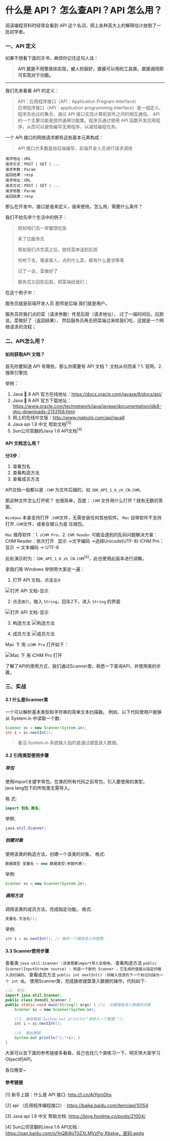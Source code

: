 #  什么是 API？ 怎么查API？API 怎么用？

阅读编程资料时经常会看到 API 这个名词，网上各种高大上的解释估计放倒了一批初学者。

###  一、API 定义

如果不想看下面的天书，麻烦你记住这句人话：
> **API 就是不用管具体实现，被人封装好，直接可以用的工具类，直接调用即可实现对于功能。**

---

我们先来看看 API 的定义：

> API：应用程序接口（API：Application Program Interface）  
> 应用程序接口（API：application programming interface）是一组定义、程序及协议的集合，通过 API 接口实现计算机软件之间的相互通信。
> API 的一个主要功能是提供通用功能集。程序员通过使用 API 函数开发应用程序，从而可以避免编写无用程序，以减轻编程任务。

一个 API 接口的网络请求都有这些基本元素构成：

> API 接口大多数是由后端编写，前端开发人员进行请求调用

```
请求地址：URL
请求方式：POST | GET | ...
请求参数：Param
返回结果：resp
请求地址：URL
请求方式：POST | GET | ...
请求参数：Param
返回结果：resp
```

那么在开发中，接口是谁来定义，谁来使用，怎么用，需要什么条件？

我们不妨先举个生活中的例子：
> 假如咱们去一家餐馆吃饭
> 
> 来了位服务员
> 
> 帮助我们点完菜之后，她将菜单送到后厨
> 
> 吩咐下去，哪桌客人，点的什么菜，都有什么要求等等
> 
> 过了一会，菜做好了
> 
> 服务员又回到后厨，把菜端给我们；

在这个例子中：

服务员就是前端开发人员
厨师是后端
我们就是用户。

服务员将我们点的菜（请求参数）传至后厨（请求地址），
过了一端时间后，后厨说，菜做好了（返回结果），
然后服务员再去把菜端过来给我们吃，这就是一个网络请求的流程；

### 二、API怎么用？

#### 如何获取API 文档？

首先你要知道 API 有哪些，那么你需要有 API 文档？
文档从何而来？1. 官网，2.搜索引擎找

举例：

1. Java  8 API 官方在线地址：https://docs.oracle.com/javase/8/docs/api/
2. Java  8 API 官方下载地址：https://www.oracle.com/technetwork/java/javase/documentation/jdk8-doc-downloads-2133158.html
3. 网上的在线中文版：http://www.matools.com/api/java8
4. Java api 1.8 中文 帮助文档<sup>[3]</sup>
5. Sun公司官翻的Java 1.6 API文档<sup>[4]</sup>

#### API 文档怎么用？

**分3步**：

1. 查看包名
2. 查看构造方法
3. 查看成员方法

API文档一般都以是 `.CHM` 为文件后缀的，如 `JDK_API_1_6_zh_CN.CHM`。

那这种文件怎么打开呢？
也很简单，百度：`.CHM` 文件用什么打开？就有无数的答案。

`Windows` 本身支持打开 `.CHM`文件，无需安装任何其他软件。
`Mac` 自带软件不支持打开`.CHM`文件，或者会被认为是 压缩包。

`Mac` 推荐软件：1. `iCHM Pro`、2. `CHM Reader`
可能会遇到的乱码问题解决方案：
CHM Reader：依次打开   显示 ->文字编码 ->选择Unicode(UTF-8)
iCHM Pro：显示 -> 文本编码 -> UTF-8

此处演示的为：`JDK_API_1_6_zh_CN.CHM`<sup>[4]</sup>，此也使用此版本进行讲解。

拿我们用 Windows 举例带大家走一遍：

1. 打开 API 文档，点击`显示`

![打开 API 文档-显示](./media/api-doc-01.png)

2. 点击`索引`，输入 `String`，回车2下，进入 `String` 的界面

![打开 API 文档-显示](./media/api-doc-02.png)

3. 构造方法
![构造方法](./media/api-doc-03.png)

4. 成员方法
![成员方法](./media/api-doc-04.png)

Mac 下 用 `iCHM Pro` 打开如下：

![Mac 下 用 `iCHM Pro` 打开](./media/api-doc-05.png)


了解了API的使用方式，我们通过Scanner类，熟悉一下查询API，并使用类的步骤。

### 三、实战

#### 3.1 什么是Scanner类
一个可以解析基本类型和字符串的简单文本扫描器。 
例如，以下代码使用户能够从 System.in 中读取一个数:

```java
Scanner sc = new Scanner(System.in); 
int i = sc.nextInt();
```
> 备注:System.in 系统输入指的是通过键盘录入数据。

#### 3.2 引用类型使用步骤

##### 导包

使用import关键字导包，在类的所有代码之前导包，引入要使用的类型，java.lang包下的所有类无需导入。 

格 式:
```java
import 包名.类名; 
```

举例:

```java
java.util.Scanner; 
```

##### 创建对象
使用该类的构造方法，创建一个该类的对象。 格式:

```java
数据类型 变量名 = new 数据类型(参数列表); 
```

举例:

```java
Scanner sc = new Scanner(System.in); 
```

##### 调用方法
调用该类的成员方法，完成指定功能。
格式:
```java
变量名.方法名(); 
```
举例:
```java
int i = sc.nextInt(); // 接收一个键盘录入的整数
```

#### 3.3 Scanner使用步骤

查看类
`java.util.Scanner :该类需要import导入后使用。`
查看构造方法
`public Scanner(InputStream source) : 构造一个新的 Scanner ，它生成的值是从指定的输入流扫描的。`
查看成员方法
`public int nextInt() :将输入信息的下一个标记扫描为一个 int 值`。
使用Scanner类，完成接收键盘录入数据的操作，代码如下:

```java
//1. 导包
import java.util.Scanner; 
public class Demo01_Scanner {
public static void main(String[] args) { //2. 创建键盘录入数据的对象
    Scanner sc = new Scanner(System.in);
    
    //3. 接收数据 System.out.println("请录入一个整数:");
    int i = sc.nextInt();
    
    //4. 输出数据
    System.out.println("i:"+i); }
}
```

大家可以去下面的参考链接多看看，自己也找几个类练习一下，明天带大家学习Object的API。

各位晚安~

#### 参考链接

[1] 新手上路：什么是 API 接口: http://t.cn/AiYgmDhs

[2] api （应用程序编程接口）: https://baike.baidu.com/item/api/10154

[3] Java api 1.8 中文 帮助文档: https://blog.fondme.cn/posts/21004/

[4] Sun公司官翻的Java 1.6 API文档 : https://pan.baidu.com/s/1nQBi9oT0ZXLMVzPg-Xbskw，密码:aqdg
